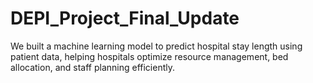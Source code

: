 # DEPI_Project_Final_Update
We built a machine learning model to predict hospital stay length using patient data, helping hospitals optimize resource management, bed allocation, and staff planning efficiently.
